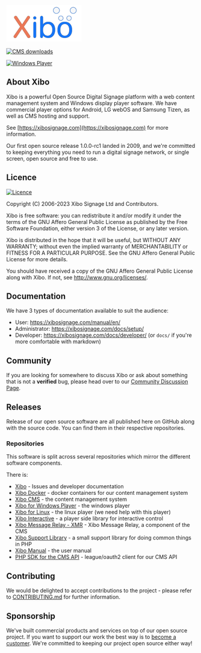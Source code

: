 [![Xibo - Digital Signage](xibologo.png)](https://xibosignage.com)

[![CMS downloads](https://img.shields.io/github/downloads/xibosignage/xibo-cms/total.svg?label=CMS%20Downloads)]()

[![Windows Player](https://img.shields.io/github/downloads/xibosignage/xibo-dotnetclient/total.svg?label=Windows%20Player%20Downloads)]()


## About Xibo
Xibo is a powerful Open Source Digital Signage platform with a web content management system and Windows display player
software. We have commercial player options for Android, LG webOS and Samsung Tizen, as well as CMS hosting and support.

See [https://xibosignage.com](https://xibosignage.com) for more information.

Our first open source release 1.0.0-rc1 landed in 2009, and we're committed to keeping everything you need to run a
digital signage network, or single screen, open source and free to use.

## Licence

[![Licence](https://img.shields.io/github/license/xibosignage/xibo-cms)]()

Copyright (C) 2006-2023 Xibo Signage Ltd and Contributors.

Xibo is free software: you can redistribute it and/or modify it under the terms of the GNU Affero General Public
License as published by the Free Software Foundation, either version 3 of the License, or any later version.

Xibo is distributed in the hope that it will be useful, but WITHOUT ANY WARRANTY; without even the implied warranty
of MERCHANTABILITY or FITNESS FOR A PARTICULAR PURPOSE.  See the GNU Affero General Public License for more details.

You should have received a copy of the GNU Affero General Public License along with Xibo. 
If not, see <http://www.gnu.org/licenses/>.

## Documentation
We have 3 types of documentation available to suit the audience: 

 * User: https://xibosignage.com/manual/en/
 * Administrator: https://xibosignage.com/docs/setup/
 * Developer: https://xibosignage.com/docs/developer/ (or `docs/` if you're more comfortable with markdown)

## Community
If you are looking for somewhere to discuss Xibo or ask about something that is not a **verified** bug, please head 
over to our [Community Discussion Page](https://community.xibo.org.uk).

## Releases
Release of our open source software are all published here on GitHub along with the source code. You can find them 
in their respective repositories.

### Repositories
This software is split across several repositories which mirror the different software components.

There is:
 - [Xibo](https://github.com/xibosignage/xibo) - Issues and developer documentation
 - [Xibo Docker](https://github.com/xibosignage/xibo-docker) - docker containers for our content management system
 - [Xibo CMS](https://github.com/xibosignage/xibo-cms) - the content management system
 - [Xibo for Windows Player](https://github.com/xibosignage/xibo-dotnetclient) - the windows player
 - [Xibo for Linux](https://github.com/xibosignage/xibo-linux) - the linux player (we need help with this player)
 - [Xibo Interactive](https://github.com/xibosignage/xibo-interactive-control) - a player side library for interactive control
 - [Xibo Message Relay - XMR](https://github.com/xibosignage/xibo-xmr) - Xibo Message Relay, a component of the CMS
 - [Xibo Support Library](https://github.com/xibosignage/support) - a small support library for doing common things in PHP
 - [Xibo Manual](https://github.com/xibosignage/xibo-manual) - the user manual
 - [PHP SDK for the CMS API](https://github.com/xibosignage/oauth2-xibo-cms) - league/oauth2 client for our CMS API


## Contributing
We would be delighted to accept contributions to the project - please refer to [CONTRIBUTING.md](CONTRIBUTING.md) 
for further information.

## Sponsorship
We've built commercial products and services on top of our open source project. If you want to support our work the
best way is to [become a customer](https://xibosignage.com/pricing). We're committed to keeping our project open 
source either way!
